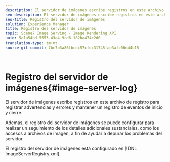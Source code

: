 ```yaml
---
description: El servidor de imágenes escribe registros en este archivo de registro para registrar advertencias y errores y mantener un registro de eventos de inicio y cierre.
seo-description: El servidor de imágenes escribe registros en este archivo de registro para registrar advertencias y errores y mantener un registro de eventos de inicio y cierre.
seo-title: Registro del servidor de imágenes
solution: Experience Manager
title: Registro del servidor de imágenes
topic: Scene7 Image Serving - Image Rendering API
uuid: 5a1a54bd-5553-43a4-9cd6-182ba474c2d0
translation-type: tm+mt
source-git-commit: 7bc7b3a86fbcdc57cfdc31745fae3afc06e44b15

---
```



# Registro del servidor de imágenes{#image-server-log}

El servidor de imágenes escribe registros en este archivo de registro para registrar advertencias y errores y mantener un registro de eventos de inicio y cierre.

Además, el registro del servidor de imágenes se puede configurar para realizar un seguimiento de los detalles adicionales sustanciales, como los accesos a archivos de imagen, a fin de ayudar a depurar los problemas del servidor.

El registro del servidor de imágenes está configurado en [!DNL ImageServerRegistry.xml].
